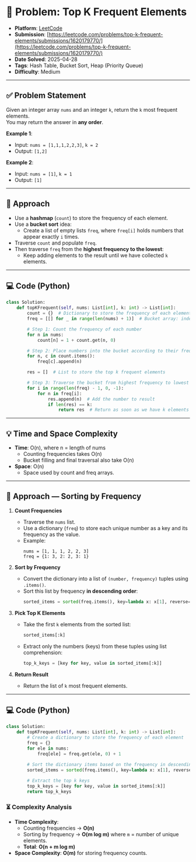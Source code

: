 # 🧲 Problem: Top K Frequent Elements

- **Platform**: [LeetCode](https://leetcode.com/problems/top-k-frequent-elements/description/)
- **Submission**: [https://leetcode.com/problems/top-k-frequent-elements/submissions/1620179770/](https://leetcode.com/problems/top-k-frequent-elements/submissions/1620179770/)
- **Date Solved**: 2025-04-28
- **Tags**: Hash Table, Bucket Sort, Heap (Priority Queue)
- **Difficulty**: Medium

---

## ✅ Problem Statement
Given an integer array `nums` and an integer `k`, return the `k` most frequent elements.  
You may return the answer in **any order**.

**Example 1**:
- Input: `nums = [1,1,1,2,2,3]`, `k = 2`
- Output: `[1,2]`

**Example 2**:
- Input: `nums = [1]`, `k = 1`
- Output: `[1]`

---

## 🚀 Approach
 - Use a **hashmap** (`count`) to store the frequency of each element.
- Use a **bucket sort** idea:
  - Create a list of empty lists `freq`, where `freq[i]` holds numbers that appear exactly `i` times.
- Traverse `count` and populate `freq`.
- Then traverse `freq` from the **highest frequency to the lowest**:
  - Keep adding elements to the result until we have collected `k` elements.

---

## 💻 Code (Python)

```python
class Solution:
    def topKFrequent(self, nums: List[int], k: int) -> List[int]:
        count = {}  # Dictionary to store the frequency of each element
        freq = [[] for _ in range(len(nums) + 1)]  # Bucket array: index represents frequency

        # Step 1: Count the frequency of each number
        for n in nums:
            count[n] = 1 + count.get(n, 0)

        # Step 2: Place numbers into the bucket according to their frequency
        for n, c in count.items():
            freq[c].append(n)

        res = []  # List to store the top k frequent elements

        # Step 3: Traverse the bucket from highest frequency to lowest
        for i in range(len(freq) - 1, 0, -1):
            for n in freq[i]:
                res.append(n)  # Add the number to result
                if len(res) == k:
                    return res  # Return as soon as we have k elements

```

---

## 💡 Time and Space Complexity
- **Time**: O(n), where n = length of nums
   - Counting frequencies takes O(n)
   - Bucket filling and final traversal also take O(n)
- **Space**: O(n)
   - Space used by count and freq arrays.

---

## 📝 Approach — Sorting by Frequency

1. **Count Frequencies**
   - Traverse the `nums` list.
   - Use a dictionary (`freq`) to store each unique number as a key and its frequency as the value.
   - Example:  
     ```
     nums = [1, 1, 1, 2, 2, 3]
     freq = {1: 3, 2: 2, 3: 1}
     ```

2. **Sort by Frequency**
   - Convert the dictionary into a list of `(number, frequency)` tuples using `.items()`.
   - Sort this list by frequency **in descending order**:
     ```python
     sorted_items = sorted(freq.items(), key=lambda x: x[1], reverse=True)
     ```

3. **Pick Top K Elements**
   - Take the first `k` elements from the sorted list:  
     ```python
     sorted_items[:k]
     ```
   - Extract only the numbers (keys) from these tuples using list comprehension:
     ```python
     top_k_keys = [key for key, value in sorted_items[:k]]
     ```

4. **Return Result**
   - Return the list of `k` most frequent elements.

---

## 💻 Code (Python)

```python
class Solution:
    def topKFrequent(self, nums: List[int], k: int) -> List[int]:
        # Create a dictionary to store the frequency of each element
        freq = {}
        for ele in nums:
            freq[ele] = freq.get(ele, 0) + 1
        
        # Sort the dictionary items based on the frequency in descending order
        sorted_items = sorted(freq.items(), key=lambda x: x[1], reverse=True)

        # Extract the top k keys
        top_k_keys = [key for key, value in sorted_items[:k]]
        return top_k_keys
```

### ⏳ Complexity Analysis
- **Time Complexity**:  
  - Counting frequencies → **O(n)**  
  - Sorting by frequency → **O(m log m)** where `m` = number of unique elements.  
  - **Total**: **O(n + m log m)**
- **Space Complexity**: **O(m)** for storing frequency counts.

